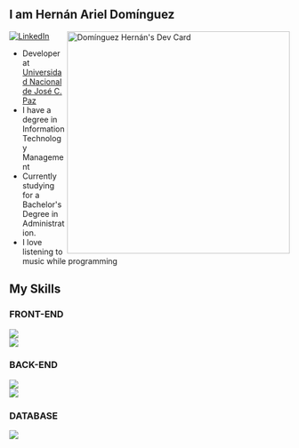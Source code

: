 ## I am Hernán Ariel Domínguez
<div align="left">
  <a href="https://app.daily.dev/hadominguez">
    <img src="https://api.daily.dev/devcards/84e4174cac214a16aa955667f90f0d8c.png?r=5cg" width="400" align="right" alt="Domínguez Hernán's Dev Card"/>
  </a>
  
  <a href="https://www.linkedin.com/in/hadominguez/">
    <img
      src="https://img.shields.io/static/v1?logo=linkedin&style=flat-square&color=0e76a8&label=LinkedIn&message=Hern%C3%A1n%20Dom%C3%ADnguez"
      alt="LinkedIn"
    />
  </a>
</div>

- Developer at [Universidad Nacional de José C. Paz](https://unpaz.edu.ar/)
- I have a degree in Information Technology Management
- Currently studying for a Bachelor's Degree in Administration.
- I love listening to music while programming

## My Skills

### FRONT-END
<p align="left">
  <a href="https://skillicons.dev">
    <img src="https://skillicons.dev/icons?i=html,css,js" />
  </a>
  <br>
  <a href="https://skillicons.dev">
    <img src="https://skillicons.dev/icons?i=react,vue,angular" />
  </a>
</p>

### BACK-END
<p align="left">
  <a href="https://skillicons.dev">
    <img src="https://skillicons.dev/icons?i=php,ts,cs,py" />
  </a>
  <br>
  <a href="https://skillicons.dev">
    <img src="https://skillicons.dev/icons?i=symfony,laravel,nextjs,nodejs,dotnet,django" />
  </a>
</p>

### DATABASE
<p align="left">
  <a href="https://skillicons.dev">
    <img src="https://skillicons.dev/icons?i=postgres,mysql,mongodb" />
  </a>
</p>

